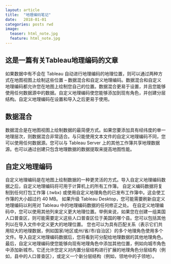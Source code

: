 ```yaml
---
layout: article
title:  "地理编码笔记"
date:   2018-01-01
categories: posts rwd
image:
  teaser: html_note.jpg
  feature: html_note.jpg
---
```

这是一篇有关Tableau地理编码的文章
---

如果数据中有不会在 Tableau 自动进行地理编码的地理位置，则可以通过两种方式在地图视图上绘制这些位置 – 数据混合和自定义地理编码。数据混合和自定义地理编码都允许您在地图上绘制您自己的位置。数据混合更易于设置，并且您能够使用任何数据源中的数据。自定义地理编码使您能够添加到现有角色，并创建分层结构。自定义地理编码在设置和导入之后更易于使用。
## 数据混合
数据混合是在地图视图上绘制数据的最简便方式。如果您要添加具有经纬度的单一地理层次，则数据混合非常适合。与只能使用文本文件的自定义地理编码不同，您可以使用任何数据源。您可以与 Tableau Server 上的其他工作簿共享地理数据源。也可以通过创建只包含地理数据的数据提取来提高地图性能。

## 自定义地理编码
自定义地理编码是在地图上绘制数据的一种更灵活的方式。导入自定义地理编码数据之后，自定义地理编码将可用于计算机上的所有工作簿。 自定义编码数据将复制到任何打包工作簿 (.twbx) 或使用自定义地理角色的已发布工作簿中。这会使工作簿的大小超过约 40 MB。
如果升级 Tableau Desktop，您可能需要刷新自定义地理编码以利用对 Tableau 中的地理编码数据的任何修正之处。
在自定义地理编码中，您可以使用其他列来定义更大地理位置。举例来说，如果您在创建一组美国人口普查区，则可能需要定义这些人口普查区位于美国的哪个县。您可以包括其他列以在导入文件中定义更大的地理位置。
您也可以为具有匹配关系（表示它们共用较大的地理数据，例如国家/地区或州/省/市/自治区）的多个地理角色使用多个文件。导入自定义地理编码数据后，您将看到可分配给地理数据的其他地理角色。
最后，自定义地理编码使您能够向现有地理角色中添加其他位置，例如向城市角色中添加新城市。它还允许您定义对内置分层结构进行扩展的地理角色分层结构（例如，县中的人口普查区），或定义一个新分层结构（例如，领地中的子领地）。